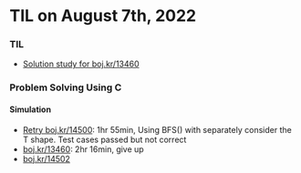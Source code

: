 # **TIL on August 7th, 2022**
### TIL
- [Solution study for boj.kr/13460](../../../Computer%20science/Algorithm/sol-study-13460-08-07-2022.md)

### Problem Solving Using C
#### Simulation
- [Retry boj.kr/14500](../../../Problem%20Solving/boj/Simulation/14500-re-08-06-2022.cpp): 1hr 55min, Using BFS() with separately consider the T shape. Test cases passed but not correct
- [boj.kr/13460](../../../Problem%20Solving/boj/Simulation/13460-08-07-2022.cpp): 2hr 16min, give up
- [boj.kr/14502](../../../Problem%20Solving/boj/Simulation/14502-08-07-2022.cpp)